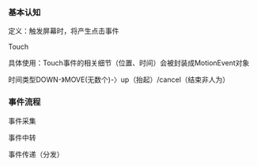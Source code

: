 ### 基本认知

定义：触发屏幕时，将产生点击事件

Touch

具体使用：Touch事件的相关细节（位置、时间）会被封装成MotionEvent对象

时间类型DOWN-》MOVE(无数个)-〉up（抬起）/cancel（结束非人为）





### 事件流程

事件采集

 

事件中转



事件传递（分发）

   

 